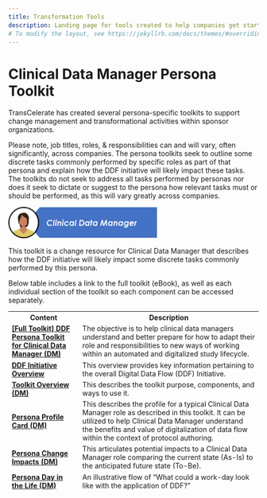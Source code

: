 ```yaml
---
title: Transformation Tools
description: Landing page for tools created to help companies get started with DDF and providing change management support
# To modify the layout, see https://jekyllrb.com/docs/themes/#overriding-theme-defaults
---
```

# Clinical Data Manager Persona Toolkit
TransCelerate has created several persona-specific toolkits to support change management and transformational activities within sponsor organizations. 

Please note, job titles, roles, & responsibilities can and will vary, often significantly, across companies.  The persona toolkits seek to outline some discrete tasks commonly performed by specific roles as part of that persona and explain how the DDF initiative will likely impact these tasks.  The toolkits do not seek to address all tasks performed by personas nor does it seek to dictate or suggest to the persona how relevant tasks must or should be performed, as this will vary greatly across companies. 
<p></p>

<img src="media\images\Clinical Data Manager - Header.png" width=300>

<p></p>
This toolkit is a change resource for Clinical Data Manager that describes how the DDF initiative will likely impact some discrete tasks commonly performed by this persona.

Below table includes a link to the full toolkit (eBook), as well as each individual section of the toolkit so each component can be accessed separately. 
 

<table>
 <thead>
  <tr>
   <th>Content</th>
   <th>Description</th>
  </tr>
  <tr>
   <td><strong><a target="_blank" href="documents/persona/Clinical-Data-Manager-Persona-Toolkit_eBook.pdf">[Full Toolkit] DDF Persona Toolkit for Clinical Data Manager (DM)</a></strong></td>
   <td>The objective is to help clinical data managers understand and better prepare for how to adapt their role and responsibilities to new ways of working within an automated and digitalized study lifecycle.</td>
  </tr>
  <tr>
   <td><strong><a target="_blank" href="documents/persona/Infographic%20DDF%20Overview.pdf">DDF Initiative Overview</a></strong></td>
   <td>This overview provides key information pertaining to the overall Digital Data Flow (DDF) Initiative.</td>
  </tr>
  <tr>
   <td><strong><a target="_blank" href="documents/persona/Infographic%20DM%20Persona%20Toolkit%20Overview_FINAL.pdf">Toolkit Overview (DM)</a></strong></td>
   <td>This describes the toolkit purpose, components, and ways to use it.</td>
  </tr>
  <tr>
   <td><strong><a target="_blank" href="documents/persona/Infographic%20DM%20Persona%20Profile_FINAL.pdf">Persona Profile Card (DM)</a></strong></td>
   <td>This describes the profile for a typical Clinical Data Manager role as described in this toolkit. It can be utilized to help Clinical Data Manager understand the benefits and value of digitalization of data flow within the context of protocol authoring.</td>
  </tr>
  <tr>
   <td><strong><a target="_blank" href="documents/persona/Infographic%20DM%20Persona%20Change%20Impact_FINAL.pdf">Persona Change Impacts (DM)</a></strong></td>
   <td>This articulates potential impacts to a Clinical Data Manager role comparing the current state (As-Is) to the anticipated future state (To-Be).</td>
  </tr>
  <tr>
   <td><strong><a target="_blank" href="documents/persona/Infographic%20DM%20Persona%20Day%20in%20the%20Life_FINAL.pdf">Persona Day in the Life (DM)</a></strong></td>
   <td>An illustrative flow of “What could a work-day look like with the application of DDF?”</td>
  </tr>
 </thead>
</table>
<p></p>
